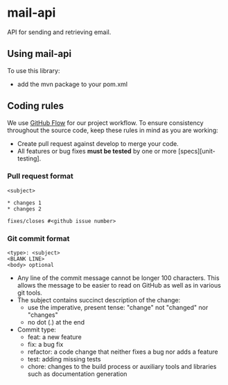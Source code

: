 # mail-api

API for sending and retrieving email.

## Using mail-api

To use this library:

* add the mvn package to your pom.xml

## Coding rules

We use [GitHub Flow](https://guides.github.com/introduction/flow/) for our project workflow. To ensure consistency
throughout the source code, keep these rules in mind as you are working:

* Create pull request against develop to merge your code.
* All features or bug fixes **must be tested** by one or more [specs][unit-testing].

### Pull request format

```
<subject>

* changes 1
* changes 2

fixes/closes #<github issue number>

```

  ### Git commit format
  
  ```
  <type>: <subject>
  <BLANK LINE> 
  <body> optional
  ```
  
  * Any line of the commit message cannot be longer 100 characters. This allows the message to be easier to read on GitHub
    as well as in various git tools.
  * The subject contains succinct description of the change:
      * use the imperative, present tense: "change" not "changed" nor "changes"
      * no dot (.) at the end
  * Commit type:
      * feat: a new feature
      * fix: a bug fix
      * refactor: a code change that neither fixes a bug nor adds a feature
      * test: adding missing tests
      * chore: changes to the build process or auxiliary tools and libraries such as documentation generation
  


